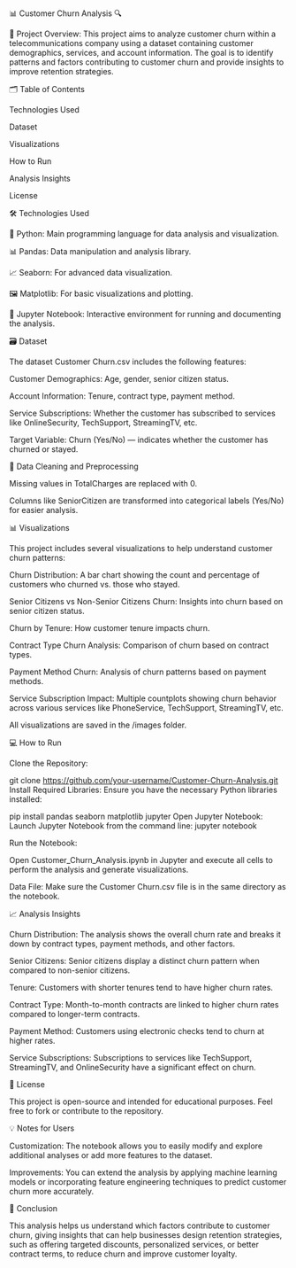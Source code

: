 
📊 Customer Churn Analysis 🔍

📄 Project Overview:
This project aims to analyze customer churn within a telecommunications company using a dataset containing customer demographics, services, and account information. The goal is to identify patterns and factors contributing to customer churn and provide insights to improve retention strategies.

🗂 Table of Contents

Technologies Used

Dataset

Visualizations

How to Run

Analysis Insights

License

                 
🛠 Technologies Used

🐍 Python: Main programming language for data analysis and visualization.

📊 Pandas: Data manipulation and analysis library.

📈 Seaborn: For advanced data visualization.

🖼 Matplotlib: For basic visualizations and plotting.

📝 Jupyter Notebook: Interactive environment for running and documenting the analysis.

🗃 Dataset

The dataset Customer Churn.csv includes the following features:

Customer Demographics: Age, gender, senior citizen status.

Account Information: Tenure, contract type, payment method.

Service Subscriptions: Whether the customer has subscribed to services like OnlineSecurity, TechSupport, StreamingTV, etc.

Target Variable: Churn (Yes/No) — indicates whether the customer has churned or stayed.

🧹 Data Cleaning and Preprocessing

Missing values in TotalCharges are replaced with 0.

Columns like SeniorCitizen are transformed into categorical labels (Yes/No) for easier analysis.

📊 Visualizations

This project includes several visualizations to help understand customer churn patterns:

Churn Distribution: A bar chart showing the count and percentage of customers who churned vs. those who stayed.

Senior Citizens vs Non-Senior Citizens Churn: Insights into churn based on senior citizen status.

Churn by Tenure: How customer tenure impacts churn.

Contract Type Churn Analysis: Comparison of churn based on contract types.

Payment Method Churn: Analysis of churn patterns based on payment methods.

Service Subscription Impact: Multiple countplots showing churn behavior across various services like PhoneService, TechSupport, StreamingTV, etc.

All visualizations are saved in the /images folder.

💻 How to Run

Clone the Repository:

git clone https://github.com/your-username/Customer-Churn-Analysis.git
Install Required Libraries:
Ensure you have the necessary Python libraries installed:

pip install pandas seaborn matplotlib jupyter
Open Jupyter Notebook:
Launch Jupyter Notebook from the command line:
jupyter notebook

Run the Notebook:

Open Customer_Churn_Analysis.ipynb in Jupyter and execute all cells to perform the analysis and generate visualizations.

Data File:
Make sure the Customer Churn.csv file is in the same directory as the notebook.

📈 Analysis Insights

Churn Distribution: The analysis shows the overall churn rate and breaks it down by contract types, payment methods, and other factors.

Senior Citizens: Senior citizens display a distinct churn pattern when compared to non-senior citizens.

Tenure: Customers with shorter tenures tend to have higher churn rates.

Contract Type: Month-to-month contracts are linked to higher churn rates compared to longer-term contracts.

Payment Method: Customers using electronic checks tend to churn at higher rates.

Service Subscriptions: Subscriptions to services like TechSupport, StreamingTV, and OnlineSecurity have a significant effect on churn.

📝 License

This project is open-source and intended for educational purposes. Feel free to fork or contribute to the repository.

💡 Notes for Users

Customization: The notebook allows you to easily modify and explore additional analyses or add more features to the dataset.

Improvements: You can extend the analysis by applying machine learning models or incorporating feature engineering techniques to predict customer churn more accurately.

🎯 Conclusion

This analysis helps us understand which factors contribute to customer churn, giving insights that can help businesses design retention strategies, such as offering targeted discounts, personalized services, or better contract terms, to reduce churn and improve customer loyalty.
